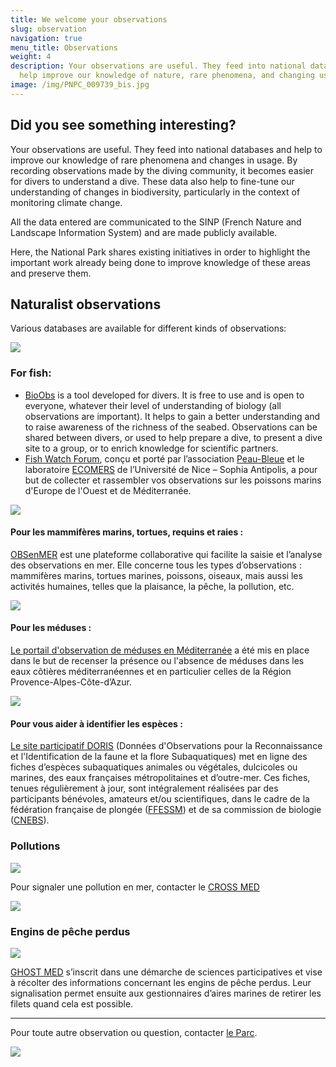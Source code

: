 ```yaml
---
title: We welcome your observations
slug: observation
navigation: true
menu_title: Observations
weight: 4
description: Your observations are useful. They feed into national databases and
  help improve our knowledge of nature, rare phenomena, and changing uses.
image: /img/PNPC_009739_bis.jpg
---
```

## Did you see something interesting?

Your observations are useful. They feed into national databases and help to improve our knowledge of rare phenomena and changes in usage. By recording observations made by the diving community, it becomes easier for divers to understand a dive. These data also help to fine-tune our understanding of changes in biodiversity, particularly in the context of monitoring climate change.

All the data entered are communicated to the SINP (French Nature and Landscape Information System) and are made publicly available.

Here, the National Park shares existing initiatives in order to highlight the important work already being done to improve knowledge of these areas and preserve them.

## Naturalist observations

Various databases are available for different kinds of observations:

![](/img/fishwatch.png)

### For fish:

* [BioObs](https://bioobs.fr) is a tool developed for divers. It is free to use and is open to everyone, whatever their level of understanding of biology (all observations are important). It helps to gain a better understanding and to raise awareness of the richness of the seabed. Observations can be shared between divers, or used to help prepare a dive, to present a dive site to a group, or to enrich knowledge for scientific partners.
* [Fish Watch Forum](https://www.fish-watch.org/), conçu et porté par l’association [Peau-Bleue](http://www.peaubleue.org/index.php) et le laboratoire [ECOMERS](http://www.unice.fr/ecomers/) de l’Université de Nice – Sophia Antipolis, a pour but de collecter et rassembler vos observations sur les poissons marins d'Europe de l'Ouest et de Méditerranée.

![](/img/cetaces.png)

#### Pour les mammifères marins, tortues, requins et raies :

[OBSenMER](http://www.obsenmer.org/) est une plateforme collaborative qui facilite la saisie et l’analyse des observations en mer. Elle concerne tous les types d’observations : mammifères marins, tortues marines, poissons, oiseaux, mais aussi les activités humaines, telles que la plaisance, la pêche, la pollution, etc.

![](/img/meduse.png)

#### Pour les méduses :

[Le portail d'observation de méduses en Méditerranée](http://meduse.acri.fr/home/home.php) a été mis en place dans le but de recenser la présence ou l'absence de méduses dans les eaux côtières méditerranéennes et en particulier celles de la Région Provence-Alpes-Côte-d’Azur.

![](/img/meduse.png)

#### Pour vous aider à identifier les espèces :

[Le site participatif DORIS](https://doris.ffessm.fr/) (Données d'Observations pour la Reconnaissance et l'Identification de la faune et la flore Subaquatiques) met en ligne des fiches d’espèces subaquatiques animales ou végétales, dulcicoles ou marines, des eaux françaises métropolitaines et d’outre-mer. Ces fiches, tenues régulièrement à jour, sont intégralement réalisées par des participants bénévoles, amateurs et/ou scientifiques, dans le cadre de la fédération française de plongée ([FFESSM](http://www.ffessm.fr/)) et de sa commission de biologie ([CNEBS](http://biologie.ffessm.fr/)).

### Pollutions

![](/img/polution.png)

Pour signaler une pollution en mer, contacter le [CROSS MED](http://www.dirm.mediterranee.developpement-durable.gouv.fr/cross-med-r43.html)

![](/img/cross.png)

### Engins de pêche perdus

![](/img/enginsdepeche.png)

[GHOST MED](https://www.mio.univ-amu.fr/ghostmed/) s’inscrit dans une démarche de sciences participatives et vise à récolter des informations concernant les engins de pêche perdus. Leur signalisation permet ensuite aux gestionnaires d’aires marines de retirer les filets quand cela est possible.

- - -

Pour toute autre observation ou question, contacter [le Parc](http://www.portcros-parcnational.fr/fr/formulaire-contact).

![](/img/apnee.png)
